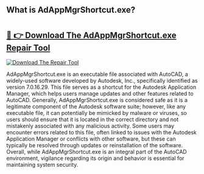 ## What is AdAppMgrShortcut.exe? 

# <h2><a href="https://exedetect.com/download.php?AdAppMgrShortcut.exe">🔗 👉 Download The AdAppMgrShortcut.exe Repair Tool</a></h2>

[![Download The Repair Tool](https://exedetect.com/download-button.jpg)](https://exedetect.com/download.php?AdAppMgrShortcut.exe)

AdAppMgrShortcut.exe is an executable file associated with AutoCAD, a widely-used software developed by Autodesk, Inc., specifically identified as version 7.0.16.29. This file serves as a shortcut for the Autodesk Application Manager, which helps users manage updates and other features related to AutoCAD. Generally, AdAppMgrShortcut.exe is considered safe as it is a legitimate component of the Autodesk software suite; however, like any executable file, it can potentially be mimicked by malware or viruses, so users should ensure that it is located in the correct directory and not mistakenly associated with any malicious activity. Some users may encounter errors related to this file, often linked to issues with the Autodesk Application Manager or conflicts with other software, but these can typically be resolved through updates or reinstallation of the software. Overall, while AdAppMgrShortcut.exe is an integral part of the AutoCAD environment, vigilance regarding its origin and behavior is essential for maintaining system security.